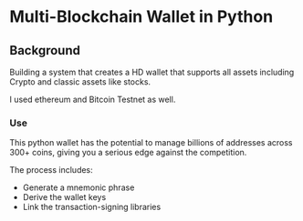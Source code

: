 # Multi-Blockchain Wallet in Python

## Background

Building a system that creates a HD wallet that supports all assets including Crypto and classic assets like stocks.

I used ethereum and Bitcoin Testnet as well.

### Use
This python wallet has the potential to manage billions of addresses across 300+ coins, giving you a serious edge against the competition.

The process includes:

- Generate a mnemonic phrase
- Derive the wallet keys
- Link the transaction-signing libraries
